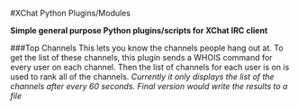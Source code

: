 #XChat Python Plugins/Modules

__Simple general purpose Python plugins/scripts for XChat IRC client__

###Top Channels
This lets you know the channels people hang out at. To get the list of these channels, this plugin
sends a WHOIS command for every user on each channel. 
Then the list of channels for each user is on is used to rank all of the channels.
*Currently it only displays the list of the channels after every 60 seconds. Final version would write 
the results to a file*
